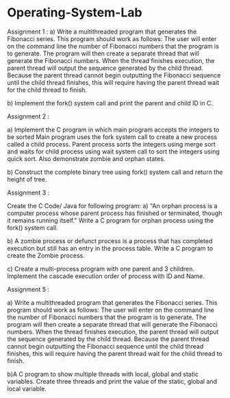 # Operating-System-Lab

Assignment 1 :
a) Write a multithreaded program that generates the Fibonacci series. This program should work as follows: The user will enter on the command line the number of 
Fibonacci numbers that the program is to generate. The program will then create a separate thread that will generate the Fibonacci numbers. When the thread finishes 
execution, the parent thread will output the sequence generated by the child thread. Because the parent thread cannot begin outputting the Fibonacci sequence until the 
child thread finishes, this will require having the parent thread wait for the child thread to finish.

b) Implement the fork() system call and print the parent and child ID in C.

Assignment 2 :

a) Implement the C program in which main program accepts the integers to be sorted Main program uses the fork system call to create a new process called a child process. Parent process sorts the integers using merge sort and waits for child process using wait system call to sort the integers using quick sort. Also demonstrate zombie and orphan states.

b) Construct the complete binary tree using fork() system call and return the height of tree.

Assignment 3 :

Create the C Code/ Java for following program: 
a) "An orphan process is a computer process whose parent process has finished or terminated, though it remains running itself." Write a C program for orphan process using the fork() system call. 

b) A zombie process or defunct process is a process that has completed execution but still has an entry in the process table. Write a C program to create the Zombie process.

c) Create a multi-process  program with one parent and 3 children. Implement the cascade execution order of process with ID and Name.  

Assignment 5 :

a) Write a multithreaded program that generates the Fibonacci series. This program should work as follows: The user will enter on the command line the number of Fibonacci numbers that the program is to generate. The program will then create a separate thread that will generate the Fibonacci numbers. When the thread finishes execution, the parent thread will output the sequence generated by the child thread. Because the parent thread cannot begin outputting the Fibonacci sequence until the child thread finishes, this will require having the parent thread wait for the child thread to finish. 

b)A C program to show multiple threads with local, global and static variables. Create three threads and print the value of the static, global and local variable. 
